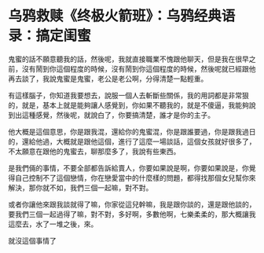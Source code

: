 # 乌鸦救赎《终极火箭班》：乌鸦经典语录：搞定闺蜜

鬼蜜的話不願意聽我的話，然後呢，我就直接職業不愧跟他聊天，但是我在很早之前，沒有鬧到你這個程度的時候，沒有鬧到你這個程度的時候，然後呢就已經跟他再去談了，我說鬼蜜是鬼蜜，老公是老公啊，分得清楚一點輕重。

有這樣腦子，你知道我要想去，說服一個人去斬斷些關係，我的用詞都是非常狠的，就是，基本上就是能夠讓人感覺到，你如果不聽我的，就是不傻逼，我能夠說到出這種感覺，然後呢，就說白了，你要搞清楚，誰才是你的主子。

他大概是這個意思，你是跟我混，還給你的鬼蜜混，你是跟誰要過，你是跟我過日的，還給他過，大概就是跟他這個，進行了這麼一場談話，這個女孩就好很多了，不太願意在跟他的鬼蜜去，聊那麼多了，我說有些東西。

是我們倆的事情，不要全部都告訴給賣人，你要如果說是啊，你要如果說是，你覺得自己控制不了這個戀情，你在戀愛當中的什麼樣的問題，都得找那個女兒幫你來解決，那你就不如，我們三個一起嘛，對不對。

或者你讓他來跟我談就得了嘛，你家從這兒幹嘛，我是跟你談的，還是跟他談的，要我們三個一起過得了嘛，對不對，多好啊，多數他啊，七樂柔柔的，那大概讓我這麼去，水了一堆之後，來。

就沒這個事情了